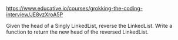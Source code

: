 https://www.educative.io/courses/grokking-the-coding-interview/JE8vzXroA5P


Given the head of a Singly LinkedList, reverse the LinkedList. Write a function to return the new head of the reversed LinkedList.
